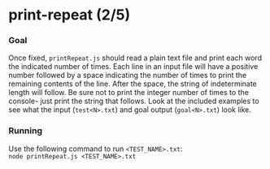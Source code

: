 # print-repeat (2/5)
### Goal
Once fixed, `printRepeat.js` should read a plain text file and print each word the indicated number of times. Each line in an input file will have a positive number followed by a space indicating the number of times to print the remaining contents of the line. After the space, the string of indeterminate length will follow. Be sure not to print the integer number of times to the console- just print the string that follows. Look at the included examples to see what the input (`test<N>.txt`) and goal output (`goal<N>.txt`) look like.
### Running
Use the following command to run `<TEST_NAME>.txt`:\
`node printRepeat.js <TEST_NAME>.txt`